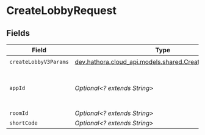 # CreateLobbyRequest


## Fields

| Field                                                                                                 | Type                                                                                                  | Required                                                                                              | Description                                                                                           | Example                                                                                               |
| ----------------------------------------------------------------------------------------------------- | ----------------------------------------------------------------------------------------------------- | ----------------------------------------------------------------------------------------------------- | ----------------------------------------------------------------------------------------------------- | ----------------------------------------------------------------------------------------------------- |
| `createLobbyV3Params`                                                                                 | [dev.hathora.cloud_api.models.shared.CreateLobbyV3Params](../../models/shared/CreateLobbyV3Params.md) | :heavy_check_mark:                                                                                    | N/A                                                                                                   |                                                                                                       |
| `appId`                                                                                               | *Optional<? extends String>*                                                                          | :heavy_minus_sign:                                                                                    | N/A                                                                                                   | app-af469a92-5b45-4565-b3c4-b79878de67d2                                                              |
| `roomId`                                                                                              | *Optional<? extends String>*                                                                          | :heavy_minus_sign:                                                                                    | N/A                                                                                                   | 2swovpy1fnunu                                                                                         |
| `shortCode`                                                                                           | *Optional<? extends String>*                                                                          | :heavy_minus_sign:                                                                                    | N/A                                                                                                   | LFG4                                                                                                  |